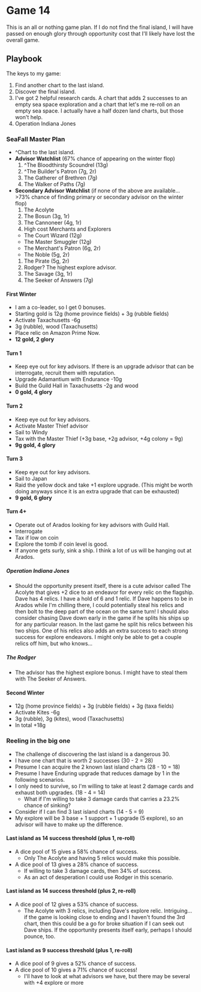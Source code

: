 # Game 14
This is an all or nothing game plan. If I do not find the final island, I will have passed on enough glory through opportunity cost that I'll likely have lost the overall game.

## Playbook
The keys to my game:
1. Find another chart to the last island.
1. Discover the final island.
1. I've got 2 helpful research cards. A chart that adds 2 successes to an empty sea space exploration and a chart that let's me re-roll on an empty sea space. I actually have a half dozen land charts, but those won't help.
1. Operation Indiana Jones

### SeaFall Master Plan
* ^Chart to the last island.
* **Advisor Watchlist** (67% chance of appearing on the winter flop)
  1. ^The Bloodthirsty Scoundrel (13g)
  1. ^The Builder's Patron (7g, 2r)
  1. The Gatherer of Brethren (7g)
  1. The Walker of Paths (7g)
* **Secondary Advisor Watchlist** (if none of the above are available... >73% chance of finding primary or secondary advisor on the winter flop)
  1. The Acolyte
  1. The Bosun (3g, 1r)
  1. The Cannoneer (4g, 1r)
  1. High cost Merchants and Explorers
    * The Court Wizard (12g)
    * The Master Smuggler (12g)
    * The Merchant's Patron (6g, 2r)
    * The Noble (5g, 2r)
  1. The Pirate (5g, 2r)
  1. Rodger? The highest explore advisor.
  1. The Savage (3g, 1r)
  1. The Seeker of Answers (7g)

#### First Winter
* I am a co-leader, so I get 0 bonuses.
* Starting gold is 12g (home province fields) + 3g (rubble fields)
* Activate Taxachusetts -6g
* 3g (rubble), wood (Taxachusetts)
* Place relic on Amazon Prime Now.
* **12 gold, 2 glory**

#### Turn 1
* Keep eye out for key advisors. If there is an upgrade advisor that can be interrogate, recruit them with reputation.
* Upgrade Adamantium with Endurance -10g
* Build the Guild Hall in Taxachusetts -2g and wood
* **0 gold, 4 glory**

#### Turn 2
* Keep eye out for key advisors.
* Activate Master Thief advisor
* Sail to Windy
* Tax with the Master Thief (+3g base, +2g advisor, +4g colony = 9g)
* **9g gold, 4 glory**

#### Turn 3
* Keep eye out for key advisors.
* Sail to Japan
* Raid the yellow dock and take +1 explore upgrade. (This might be worth doing anyways since it is an extra upgrade that can be exhausted)
* **9 gold, 6 glory**

#### Turn 4+
* Operate out of Arados looking for key advisors with Guild Hall.
* Interrogate
* Tax if low on coin
* Explore the tomb if coin level is good.
* If anyone gets surly, sink a ship. I think a lot of us will be hanging out at Arados.

##### Operation Indiana Jones
* Should the opportunity present itself, there is a cute advisor called The Acolyte that gives +2 dice to an endeavor for every relic on the flagship. Dave has 4 relics. I have a hold of 6 and 1 relic. If Dave happens to be in Arados while I'm chilling there, I could potentially steal his relics and then bolt to the deep part of the ocean on the same turn! I should also consider chasing Dave down early in the game if he splits his ships up for any particular reason. In the last game he split his relics between his two ships. One of his relics also adds an extra success to each strong success for explore endeavors. I might only be able to get a couple relics off him, but who knows...

##### The Rodger
* The advisor has the highest explore bonus. I might have to steal them with The Seeker of Answers.

#### Second Winter
* 12g (home province fields) + 3g (rubble fields) + 3g (taxa fields)
* Activate Kites -6g
* 3g (rubble), 3g (kites), wood (Taxachusetts)
* In total +18g

### Reeling in the big one
* The challenge of discovering the last island is a dangerous 30.
* I have one chart that is worth 2 successes (30 - 2 = 28)
* Presume I can acquire the 2 known last island charts (28 - 10 = 18)
* Presume I have Enduring upgrade that reduces damage by 1 in the following scenarios.
* I only need to survive, so I'm willing to take at least 2 damage cards and exhaust both upgrades. (18 - 4 = 14)
  * What if I'm willing to take 3 damage cards that carries a 23.2% chance of sinking?
* Consider if I can find 3 last island charts (14 - 5 = 9)
* My explore will be 3 base + 1 support + 1 upgrade (5 explore), so an advisor will have to make up the difference.

#### Last island as 14 success threshold (plus 1, re-roll)
* A dice pool of 15 gives a 58% chance of success.
  * Only The Acolyte and having 5 relics would make this possible.
* A dice pool of 13 gives a 28% chance of success.
  * If willing to take 3 damage cards, then 34% of success.
  * As an act of desperation I could use Rodger in this scenario.

#### Last island as 14 success threshold (plus 2, re-roll)
* A dice pool of 12 gives a 53% chance of success.
  * The Acolyte with 3 relics, including Dave's explore relic. Intriguing... if the game is looking close to ending and I haven't found the 3rd chart, then this could be a go for broke situation if I can seek out Dave ships. If the opportunity presents itself early, perhaps I should pounce, too.

#### Last island as 9 success threshold (plus 1, re-roll)
* A dice pool of 9 gives a 52% chance of success.
* A dice pool of 10 gives a 71% chance of success!
  * I'll have to look at what advisors we have, but there may be several with +4 explore or more
